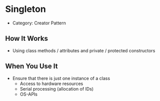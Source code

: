 ﻿# Singleton
* Category: Creator Pattern

## How It Works
* Using class methods / attributes and private / protected constructors

## When You Use It
* Ensure that there is just one instance of a class
  * Access to hardware resources
  * Serial processing (allocation of IDs)
  * OS-APIs